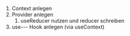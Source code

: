 1.  Context anlegen
2.  Provider anlegen
    1. useReducer nutzen und reducer schreiben
3.  use--- Hook anlegen (via useContext)